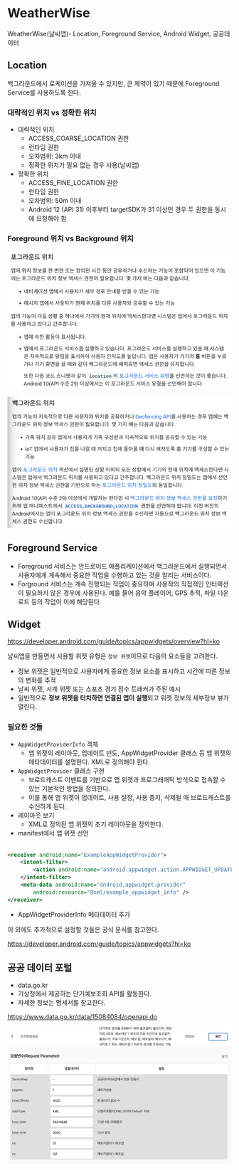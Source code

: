 # WeatherWise

WeatherWise(날씨앱)- Location, Foreground Service, Android Widget, 공공데이터

## Location

백그라운드에서 로케이션을 가져올 수 있지만, 큰 제약이 있기 때문에 Foreground Service를 사용하도록 한다.

### 대략적인 위치 vs 정확한 위치

- 대략적인 위치
  - ACCESS_COARSE_LOCATION 권한
  - 런타임 권한
  - 오차범위: 3km 이내
  - 정확한 위치가 필요 없는 경우 사용(날씨앱)
- 정확한 위치
  - ACCESS_FINE_LOCATION 권한
  - 런타임 권한
  - 오차범위: 50m 이내
  - Android 12 (API 31) 이후부터 targetSDK가 31 이상인 경우 두 권한을 동시에 요청해야 함

### Foreground 위치 vs Background 위치
![](.README_images/foreground_location.png)

![](.README_images/background_location.png)

## Foreground Service

- Foreground 서비스는 안드로이드 애플리케이션에서 백그라운드에서 실행되면서 사용자에게 계속해서 중요한 작업을 수행하고 있는 것을 알리는 서비스이다.
- Forground 서비스는 계속 진행되는 작업이 중요하며 사용작의 직접적인 인터랙션이 필요하지 않은 경우에 사용된다. 예를 들어 음악 플레이어, GPS 추적, 파일 다운로드
  등의 작업이 이에 해당된다.

## Widget

https://developer.android.com/guide/topics/appwidgets/overview?hl=ko

날씨앱을 만들면서 사용할 위젯 유형은 `정보 위젯`이므로 다음의 요소들을 고려한다.

- 정보 위젯은 일반적으로 사용자에게 중요한 정보 요소를 표시하고 시간에 따른 정보의 변화를 추적
- 날씨 위젯, 시계 위젯 또는 스포츠 경기 점수 트래커가 주된 예시
- 일반적으로 **정보 위젯을 터치하면 연결된 앱이 실행**되고 위젯 정보의 세부정보 뷰가 열린다.

### 필요한 것들

- `AppWidgetProviderInfo` 객체
    - 앱 위젯의 레이아웃, 업데이트 빈도, AppWidgetProvider 클래스 등 앱 위젯의 메타데이터를 설명한다. XML로 정의해야 한다.
- `AppWidgetProvider` 클래스 구현
    - 브로드캐스트 이벤트를 기반으로 앱 위젯과 프로그래매틱 방식으로 접속할 수 있는 기본적인 방법을 정의한다.
    - 이를 통해 앱 위젯이 업데이트, 사용 설정, 사용 중지, 삭제될 때 브로드캐스트를 수신하게 된다.
- 레이아웃 보기
    - XML로 정의된 앱 위젯의 초기 레이아웃을 정의한다.
- manifest에서 앱 위젯 선언

```xml

<receiver android:name="ExampleAppWidgetProvider">
    <intent-filter>
        <action android:name="android.appwidget.action.APPWIDGET_UPDATE" />
    </intent-filter>
    <meta-data android:name="android.appwidget.provider"
        android:resource="@xml/example_appwidget_info" />
</receiver>
```

- AppWidgetProviderInfo 메타데이터 추가

이 외에도 추가적으로 설정할 것들은 공식 문서를 참고한다.

https://developer.android.com/guide/topics/appwidgets?hl=ko

## 공공 데이터 포털

- data.go.kr
- 기상청에서 제공하는 단기예보조회 API를 활동한다.
- 자세한 정보는 명세서를 참고한다.

https://www.data.go.kr/data/15084084/openapi.do

![](.README_images/open_api.png)

